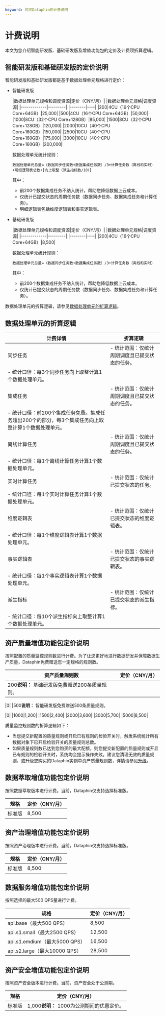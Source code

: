 ```yaml
---
keyword: 购买Dataphin的计费说明
---
```


# 计费说明

本文为您介绍智能研发版、基础研发版及增值功能包的定价及计费项折算逻辑。

## 智能研发版和基础研发版的定价说明

智能研发版和基础研发版都是基于数据处理单元规格进行定价：

-   智能研发版

    |数据处理单元规格和调度资源|定价（CNY/月）|
|数据处理单元规格|调度资源|
    |-------------|---------|
    |--------|----|
    |200|4CU（16个CPU Core+64GB）|25,000|
    |500|4CU（16个CPU Core+64GB）|50,000|
    |1000|8CU（32个CPU Core+128GB）|85,000|
    |1500|8CU（32个CPU Core+128GB）|120,000|
    |2000|10CU（40个CPU Core+160GB）|150,000|
    |2500|10CU（40个CPU Core+160GB）|175,000|
    |3000|10CU（40个CPU Core+160GB）|200,000|

    数据处理单元统计规则：

    ```
    数据处理单元总量=（数据同步任务数+数据集成任务数）/3+计算任务数（离线和实时）+明细逻辑表总数+[向上取整（派生指标数/10）]
    ```

    其中：

    -   前200个数据集成任务不纳入统计，帮助您降低数据上云成本。
    -   仅统计已提交状态的周期任务数（数据同步任务、数据集成任务和计算任务）。
    -   明细逻辑表包括维度逻辑表和事实逻辑表。
-   基础研发版

    |数据处理单元规格和调度资源|定价（CNY/月）|
|数据处理单元规格|调度资源|
    |-------------|---------|
    |--------|----|
    |200|4CU（16个CPU Core+64GB）|8,500|

    数据处理单元统计规则：

    ```
    数据处理单元总量=（数据同步任务数+数据集成任务数）/3+计算任务数（离线和实时）
    ```

    其中：

    -   前200个数据集成任务不纳入统计，帮助您降低数据上云成本。
    -   仅统计已提交状态的周期任务数（数据同步任务、数据集成任务和计算任务）。

数据处理单元的折算逻辑，请参见[数据处理单元的折算逻辑](#section_8v8_3p2_jso)。

## 数据处理单元的折算逻辑

|计费详情|折算逻辑|
|----|----|
|同步任务|-   统计范围：仅统计周期调度且已提交状态的任务。
-   统计口径：每3个同步任务向上取整计算1个数据处理单元。 |
|集成任务|-   统计范围：仅统计周期调度且已提交状态的任务。
-   统计口径：前200个集成任务免费。集成任务超出200个的部分，每3个集成任务向上取整计算1个数据处理单元。 |
|离线计算任务|-   统计范围：仅统计周期调度且已提交状态的任务。
-   统计口径：每1个离线计算任务计算1个数据处理单元。 |
|实时计算任务|-   统计范围：仅统计已提交状态的任务。
-   统计口径：每1个实时计算任务计算1个数据处理单元。 |
|维度逻辑表|-   统计范围：仅统计已提交状态的维度逻辑表。
-   统计口径：每1个维度逻辑表计算1个数据处理单元。 |
|事实逻辑表|-   统计范围：仅统计已提交状态的事实逻辑表。
-   统计口径：每1个事实逻辑表计算1个数据处理单元。 |
|派生指标|-   统计范围：仅统计已提交状态的派生指标。
-   统计口径：每10个派生指标向上取整计算1个数据处理单元。 |

## 资产质量增值功能包定价说明

按照配置的质量监控规则数进行计费。为了让您更好地进行数据研发并保障数据生产质量，Dataphin免费赠送您一定规格的规则数。

|资产质量规则数|定价（CNY/月）|
|-------|---------|
|200**说明：** 基础研发版免费赠送200条质量规则。

|0|
|500**说明：** 智能研发版免费赠送500条质量规则。

|0|
|1000|1,200|
|1500|2,400|
|2000|3,600|
|3000|5,700|
|5000|8,500|

质量监控规则数的折算逻辑如下：

-   当您提交新配置的质量规则或开启已有规则的检验开关时，触发系统统计所有数据对象下已开启检验开关的质量规则总数。
-   如果质量规则数已达到您购买的最大配额，则您提交新配置的质量规则或开启已有规则的检验开关时，系统均会提示操作失败。建议您清理无效的质量规则，或升级您购买的Dataphin实例中资产质量规则数，详情请参见[升级](/cn.zh-CN/产品计费/升级.md)。

## 数据萃取增值功能包定价说明

按照数据萃取版本进行计费。当前，Dataphin仅支持选择标准版。

|规格|定价（CNY/月）|
|--|---------|
|标准版|8,500|

## 资产治理增值功能包定价说明

按照资产治理版本进行计费。当前，Dataphin仅支持选择标准版。

|规格|定价（CNY/月）|
|--|---------|
|标准版|8,500|

## 数据服务增值功能包定价说明

按照选择的最大500 QPS量进行计费。

|规格|定价（CNY/月）|
|--|---------|
|api.base（最大500 QPS）|8,500|
|api.s1.small（最大2500 QPS）|12,500|
|api.s1.emdium（最大5000 QPS）|16,500|
|api.s2.large（最大10000 QPS）|28,500|

## 资产安全增值功能包定价说明

按照资产安全版本进行计费。当前，资产安全处于公测期。

|规格|定价（CNY/月）|
|--|---------|
|标准版|1,000**说明：** 1000为公测期间的优惠定价。 |

